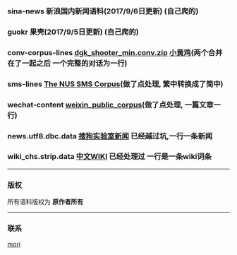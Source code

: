 ### sina-news 新浪国内新闻语料(2017/9/6日更新) (自己爬的)

### guokr 果壳(2017/9/5日更新) (自己爬的)

### conv-corpus-lines [dgk_shooter_min.conv.zip](https://github.com/rustch3n/dgk_lost_conv)  [小黄鸡](https://github.com/rustch3n/dgk_lost_conv/tree/master/results)(两个合并在了一起之后 一个完整的对话为一行)

### sms-lines [The NUS SMS Corpus](https://github.com/kite1988/nus-sms-corpus)(做了点处理, 繁中转换成了简中)

### wechat-content [weixin_public_corpus](https://github.com/nonamestreet/weixin_public_corpus)(做了点处理, 一篇文章一行)

### news.utf8.dbc.data [搜狗实验室新闻](http://www.sogou.com/labs/resource/cs.php) 已经越过坑,一行一条新闻

### wiki_chs.strip.data [中文WIKI](http://download.wikipedia.com/zhwiki/latest/zhwiki-latest-pages-articles.xml.bz2) 已经处理过 一行是一条wiki词条


---

### 版权

所有语料版权为 __原作者所有__

---

### 联系

[mori](mori@moridias.com)